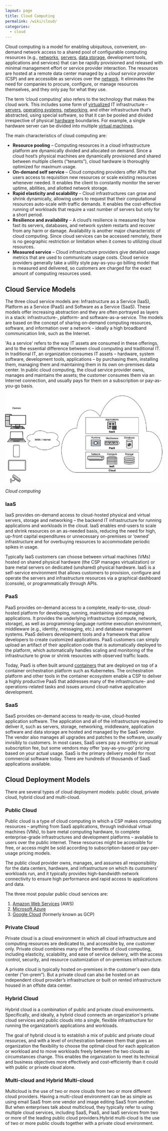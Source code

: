 ```yaml
---
layout: page
title: Cloud Computing
permalink: /wiki/cloud/
categories: 
  - cloud
---
```

Cloud computing is a model for enabling ubiquitous, convenient, on-demand network access to a shared pool of configurable computing resources (e.g., [networks](/wiki/network), [servers](/wiki/hardware), [data storage](/wiki/storage), development tools, applications and services) that can be rapidly provisioned and released with minimal management effort or service provider interaction. The resources are hosted at a remote data center managed by a *cloud service provider* (CSP) and are accessible as services over the [network](/wiki/network). It eliminates the need for companies to procure, configure, or manage resources themselves, and they only pay for what they use.

The term ‘cloud computing’ also refers to the technology that makes the cloud work. This includes some form of [virtualized](/wiki/virtualization) IT infrastructure – [servers](/wiki/hardware), [operating systems](/wiki/os), [networking](/wiki/network), and other infrastructure that’s abstracted, using special software, so that it can be pooled and divided irrespective of physical [hardware](/wiki/hardware) boundaries. For example, a single hardware server can be divided into multiple [virtual machines](/wiki/virtualization#virtual-machines).

The main characteristics of cloud computing are:
- **Resource pooling** – Computing resources in a cloud infrastructure platform are dynamically divided and allocated on demand. Since a cloud host’s physical machines are dynamically provisioned and shared between multiple clients (“tenants”), cloud hardware is thoroughly optimized for maximum usage.
- **On-demand self service** – Cloud computing providers offer APIs that users access to requisition new resources or scale existing resources whenever needed. It enables the client to constantly monitor the server uptime, abilities, and allotted network storage.
- **Rapid elasticity and scalability** – Cloud infrastructures can grow and shrink dynamically, allowing users to request that their computational resources auto-scale with traffic demands. It enables the cost-effective running of workloads that require a vast number of servers but only for a short period. 
- **Resilience and availability** – A cloud’s resilience is measured by how fast its servers, databases, and network system restarts and recover from any harm or damage. Availability is another major characteristic of cloud computing. Since cloud services can be accessed remotely, there is no geographic restriction or limitation when it comes to utilizing cloud resources.
- **Measured service** – Cloud infrastructure providers give detailed usage metrics that are used to communicate usage costs. Cloud service providers generally take a utility style pay-as-you-go billing model that is measured and delivered, so customers are charged for the exact amount of computing resources used.

## Cloud Service Models
The three cloud service models are: Infrastructure as a Service (IaaS), Platform as a Service (PaaS) and Software as a Service (SaaS). These models offer increasing abstraction and they are often portrayed as layers in a stack: infrastructure-, platform- and software-as-a-service. The models are based on the concept of sharing on-demand computing resources, software, and information over a network – ideally a high broadband communication link, such as the Internet. 

'As a service' refers to the way IT assets are consumed in these offerings, and to the essential difference between cloud computing and traditional IT. In traditional IT, an organization consumes IT assets – hardware, system software, development tools, applications – by purchasing them, installing them, managing them and maintaining them in its own on-premises data center. In public cloud computing, the cloud service provider owns, manages and maintains the assets; the customer consumes them via an Internet connection, and usually pays for them on a subscription or pay-as-you-go basis. 

![Cloud computing](/assets/images/cloud.png)

*Cloud computing*

### IaaS
IaaS provides on-demand access to cloud-hosted physical and virtual servers, storage and networking – the backend IT infrastructure for running applications and workloads in the cloud. IaaS enables end-users to scale and shrink resources on an as-needed basis, reducing the need for high, up-front capital expenditures or unnecessary on-premises or ‘owned’ infrastructure and for overbuying resources to accommodate periodic spikes in usage. 

Typically IaaS customers can choose between virtual machines (VMs) hosted on shared physical hardware (the CSP manages virtualization) or bare metal servers on dedicated (unshared) physical hardware. IaaS is a self-service environment that allows customers to provision, configure and operate the servers and infrastructure resources via a graphical dashboard (console), or programmatically through APIs. 

### PaaS
PaaS provides on-demand access to a complete, ready-to-use, cloud-hosted platform for developing, running, maintaining and managing applications. It provides the underlying infrastructure (compute, network, storage), as well as programming-language runtime execution environment, middleware (e.g., identity, messaging, etc.) and database management systems. PaaS delivers development tools and a framework that allow developers to create customized applications. PaaS customers can simply upload an artifact of their application code that is automatically deployed to the platform, which automatically handles scaling and monitoring of the infrastructure to grow or shrink resources with observed traffic loads.

Today, PaaS is often built around [containers](/wiki/virtualization#containers) that are deployed on top of a container orchestration platform such as Kubernetes. The orchestration platform and other tools in the container ecosystem enable a CSP to deliver a highly productive PaaS that addresses many of the infrastructure- and operations-related tasks and issues around cloud-native application development.

### SaaS
SaaS provides on-demand access to ready-to-use, cloud-hosted application software. The application and all of the infrastructure required to deliver it, such as servers, storage, networking, middleware, application software and data storage are hosted and managed by the SaaS vendor. The vendor also manages all upgrades and patches to the software, usually invisibly to customers. In most cases, SaaS users pay a monthly or annual subscription fee, but some vendors may offer ‘pay-as-you-go’ pricing based on your actual usage. SaaS is the primary delivery model for most commercial software today. There are hundreds of thousands of SaaS applications available.


## Cloud Deployment Models
There are several types of cloud deployment models: public cloud, private cloud, hybrid cloud and multi-cloud.  

### Public Cloud
Public cloud is a type of cloud computing in which a CSP makes computing resources – anything from SaaS applications, through individual virtual machines (VMs), to bare metal computing hardware, to complete enterprise-grade infrastructures and development platforms – available to users over the public internet. These resources might be accessible for free, or access might be sold according to subscription-based or pay-per-usage pricing models.

The public cloud provider owns, manages, and assumes all responsibility for the data centers, hardware, and infrastructure on which its customers’ workloads run, and it typically provides high-bandwidth network connectivity to ensure high performance and rapid access to applications and data. 

The three most popular public cloud services are:
1. [Amazon Web Services](https://aws.amazon.com/) (AWS)
2. [Microsoft Azure](https://azure.microsoft.com/en-us/)
3. [Google Cloud](https://cloud.google.com/) (formerly known as GCP)

### Private Cloud
Private cloud is a cloud environment in which all cloud infrastructure and computing resources are dedicated to, and accessible by, one customer only. Private cloud combines many of the benefits of cloud computing, including elasticity, scalability, and ease of service delivery, with the access control, security, and resource customization of on-premises infrastructure.

A private cloud is typically hosted on-premises in the customer's own data center (“on-prem”). But a private cloud can also be hosted on an independent cloud provider’s infrastructure or built on rented infrastructure housed in an offsite data center.

### Hybrid Cloud
Hybrid cloud is a combination of public and private cloud environments. Specifically, and ideally, a hybrid cloud connects an organization's private cloud services and public clouds into a single, flexible infrastructure for running the organization’s applications and workloads.

The goal of hybrid cloud is to establish a mix of public and private cloud resources, and with a level of orchestration between them that gives an organization the flexibility to choose the optimal cloud for each application or workload and to move workloads freely between the two clouds as circumstances change. This enables the organization to meet its technical and business objectives more effectively and cost-efficiently than it could with public or private cloud alone.

### Multi-cloud and Hybrid Multi-cloud
Multicloud is the use of two or more clouds from two or more different cloud providers. Having a multi-cloud environment can be as simple as using email SaaS from one vendor and image editing SaaS from another. But when enterprises talk about multicloud, they typically refer to using multiple cloud services, including SaaS, PaaS, and IaaS services from two or more of the leading public cloud providers.Hybrid multi-cloud is the use of two or more public clouds together with a private cloud environment. 



